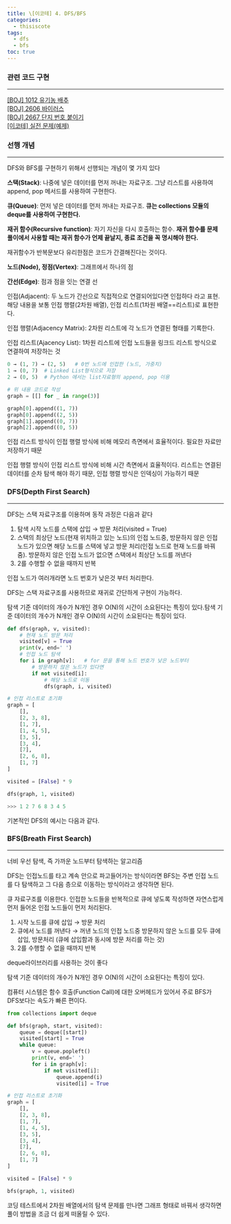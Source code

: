 ```yaml
---
title: \[이코테] 4. DFS/BFS
categories: 
  - thisiscote
tags: 
  - dfs
  - bfs
toc: true
---
```


### 관련 코드 구현

---

[[BOJ] 1012 유기농 배추](http://akgop.github.io/boj/BOJ1012/)<br>
[[BOJ] 2606 바이러스](http://akgop.github.io/boj/BOJ2606/)<br>
[[BOJ] 2667 단지 번호 붙이기](http://akgop.github.io/boj/BOJ2667/)<br>
[[이코테] 실전 문제(예제)](http://akgop.github.io/thisiscote/thisiscote_41/)


### 선행 개념

---

DFS와 BFS를 구현하기 위해서 선행되는 개념이 몇 가지 있다

**스택(Stack)**: 나중에 넣은 데이터를 먼저 꺼내는 자료구조. 그냥 리스트를 사용하여 append, pop 메서드를 사용하여 구현한다.

**큐(Queue)**: 먼저 넣은 데이터를 먼저 꺼내는 자료구조. **큐는 collections 모듈의 deque를 사용하여 구현한다.**

**재귀 함수(Recursive function)**: 자기 자신을 다시 호출하는 함수. **재귀 함수를 문제 풀이에서 사용할 때는 재귀 함수가 언제 끝날지, 종료 조건을 꼭 명시해야 한다.**

재귀함수가 반복문보다 유리한점은 코드가 간결해진다는 것이다.

**노드(Node), 정점(Vertex)**: 그래프에서 하나의 점

**간선(Edge)**: 점과 점을 잇는 연결 선

인접(Adjacent): 두 노드가 간선으로 직접적으로 연결되어있다면 인접하다 라고 표현. 해당 내용을 보통 인접 행렬(2차원 배열), 인접 리스트(1차원 배열==리스트)로 표현한다.

인접 행렬(Adjacency Matrix): 2차원 리스트에 각 노드가 연결된 형태를 기록한다.

인접 리스트(Ajacency List): 1차원 리스트에 인접 노드들을 링크드 리스트 방식으로 연결하여 저장하는 것

```python
0 → (1, 7) → (2, 5)   # 0번 노드에 인접한 (노드, 가중치)
1 → (0, 7)  # Linked List형식으로 저장
2 → (0, 5)  # Python 에서는 list자료형의 append, pop 이용

# 위 내용 코드로 작성
graph = [[] for _ in range(3)]

graph[0].append((1, 7))
graph[0].append((2, 5))
graph[1].append((0, 7))
graph[2].append((0, 5))
```

인접 리스트 방식이 인접 행렬 방식에 비해 메모리 측면에서 효율적이다. 필요한 자료만 저장하기 때문

인접 행렬 방식이 인접 리스트 방식에 비해 시간 측면에서 효율적이다. 리스트는 연결된 데이터를 순차 탐색 해야 하기 때문, 인접 행렬 방식은 인덱싱이 가능하기 때문

### DFS(Depth First Search)

---

DFS는 스택 자료구조를 이용하며 동작 과정은 다음과 같다

1. 탐색 시작 노드를 스택에 삽입 → 방문 처리(visited = True)
2. 스택의 최상단 노드(현재 위치하고 있는 노드)의 인접 노드중, 방문하지 않은 인접 노드가 있으면 해당 노드를 스택에 넣고 방문 처리(인접 노드로 현재 노드를 바꿔줌). 
방문하지 않은 인접 노드가 없으면 스택에서 최상단 노드를 꺼낸다
3. 2를 수행할 수 없을 때까지 반복

인접 노드가 여러개라면 노드 번호가 낮은것 부터 처리한다.

DFS는 스택 자료구조를 사용하므로 재귀로 간단하게 구현이 가능하다.

탐색 기준 데이터의 개수가 N개인 경우 O(N)의 시간이 소요된다는 특징이 있다.탐색 기준 데이터의 개수가 N개인 경우 O(N)의 시간이 소요된다는 특징이 있다.

```python
def dfs(graph, v, visited):
    # 현재 노드 방문 처리
    visited[v] = True
    print(v, end=' ')
    # 인접 노드 탐색
    for i in graph[v]:   # for 문을 통해 노드 번호가 낮은 노드부터
        # 방문하지 않은 노드가 있다면
        if not visited[i]:
            # 해당 노드로 이동
            dfs(graph, i, visited)

# 인접 리스트로 초기화
graph = [
    [],
    [2, 3, 8],
    [1, 7],
    [1, 4, 5],
    [3, 5],
    [3, 4],
    [7],
    [2, 6, 8],
    [1, 7]
]

visited = [False] * 9

dfs(graph, 1, visited)

>>> 1 2 7 6 8 3 4 5
```

기본적인 DFS의 예시는 다음과 같다.

### BFS(Breath First Search)

---

너비 우선 탐색, 즉 가까운 노드부터 탐색하는 알고리즘

DFS는 인접노드를 타고 계속 안으로 파고들어가는 방식이라면 BFS는 주변 인접 노드를 다 탐색하고 그 다음 층으로 이동하는 방식이라고 생각하면 된다.

큐 자료구조를 이용한다. 인접한 노드들을 반복적으로 큐에 넣도록 작성하면 자연스럽게 먼저 들어온 인접 노드들이 먼저 처리된다.

1. 시작 노드를 큐에 삽입 → 방문 처리
2. 큐에서 노드를 꺼낸다 → 꺼낸 노드의 인접 노드중 방문하지 않은 노드를 모두 큐에 삽입, 방문처리 (큐에 삽입함과 동시에 방문 처리를 하는 것)
3. 2를 수행할 수 없을 때까지 반복

deque라이브러리를 사용하는 것이 좋다

탐색 기준 데이터의 개수가 N개인 경우 O(N)의 시간이 소요된다는 특징이 있다.

컴퓨터 시스템은 함수 호출(Function Call)에 대한 오버헤드가 있어서 주로 BFS가 DFS보다는 속도가 빠른 편이다.

```python
from collections import deque

def bfs(graph, start, visited):
    queue = deque([start])
    visited[start] = True
    while queue:
        v = queue.popleft()
        print(v, end=' ')
        for i in graph[v]:
            if not visited[i]:
                queue.append(i)
                visited[i] = True

# 인접 리스트로 초기화
graph = [
    [],
    [2, 3, 8],
    [1, 7],
    [1, 4, 5],
    [3, 5],
    [3, 4],
    [7],
    [2, 6, 8],
    [1, 7]
]

visited = [False] * 9

bfs(graph, 1, visited)
```

코딩 테스트에서 2차원 배열에서의 탐색 문제를 만나면 그래프 형태로 바꿔서 생각하면 풀이 방법을 조금 더 쉽게 떠올릴 수 있다.